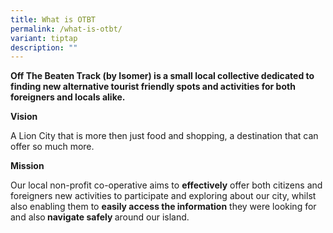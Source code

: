 ```yaml
---
title: What is OTBT
permalink: /what-is-otbt/
variant: tiptap
description: ""
---
```

<p><strong>Off The Beaten Track (by Isomer) is a small local collective dedicated to finding new alternative tourist friendly spots and activities for both foreigners and locals alike.</strong>
</p>
<p><strong>Vision</strong>
</p>
<p>A Lion City that is more then just food and shopping, a destination that
can offer so much more.</p>
<p><strong>Mission</strong>
</p>
<p>Our local non-profit co-operative aims to <strong>effectively</strong> offer
both citizens and foreigners new activities to participate and exploring
about our city, whilst also enabling them to <strong>easily access the information</strong> they
were looking for and also<strong> navigate safely </strong>around our island.</p>
<p></p>